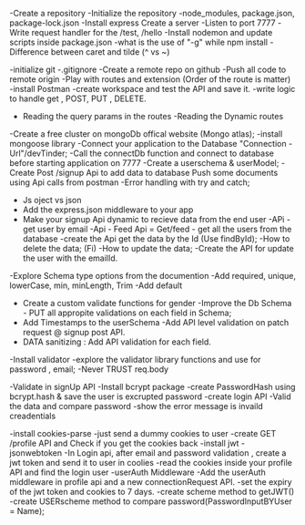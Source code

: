 -Create a repository
-Initialize the repository
-node_modules, package.json, package-lock.json
-Install express
Create a server
-Listen to port 7777
-Write request handler for the /test, /hello
-Install nodemon and update scripts inside package.json
-what is the use of "-g" while npm install
-Difference between caret and tilde (^ vs ~)


-initialize git
-.gitignore
-Create a remote repo on github
-Push all code to remote origin
-Play with routes and extension (Order of the route is matter)
-install Postman
-create workspace and test the API and save it.
-write logic to  handle get , POST, PUT , DELETE.
- Reading the query params in the routes
-Reading the Dynamic routes

-Create a free cluster on mongoDb offical website (Mongo atlas);
-install mongoose library 
-Connect your application to the Database "Connection -Url"/devTinder;
-Call the connectDb function and connect to database before starting application on 7777
-Create a userschema & userModel;
-Create Post /signup Api to add data to database
Push some documents using Api calls from postman 
-Error handling with try and catch;

- Js oject vs json 
- Add the express.json middleware to your app
- Make your signup Api dynamic to recieve data from the end user
-APi - get user by email
-Api - Feed Api = Get/feed - get all the users from the database
-create the Api  get the data by the Id (Use findById);
-How to delete the data; (Fi)
-How to update the data;
-Create the API for update the user with the emailId.


-Explore Schema type options from the documention
-Add required, unique, lowerCase, min, minLength, Trim
-Add default
- Create a custom validate functions for gender
-Improve the Db Schema - PUT all appropite validations on each field in Schema;
- Add Timestamps to the userSchema
-Add API level  validation on patch request @ signup post API.
- DATA sanitizing : Add API validation for each field.

-Install validator 
-explore the validator library functions and use for password , email;
-Never TRUST req.body

-Validate in signUp API
-Install bcrypt package
-create PasswordHash using bcrypt.hash & save the user is excrupted password
-create login API 
-Valid the data and compare password
-show the error message is invaild creadentials


-install cookies-parse
-just send a dummy cookies to user 
-create GET /profile API and Check if you get the cookies back
-install jwt - jsonwebtoken
-In Login api, after email and password validation , create a jwt token and send it to user in coolies
-read the cookies inside your profile API and find the login user 
-userAuth Middleware 
-Add the userAuth middleware in profile api and a new connectionRequest API.
-set the expiry of the jwt token and cookies to 7 days.
-create scheme method to getJWT()
-create USERscheme method to compare password(PasswordInputBYUser = Name);
